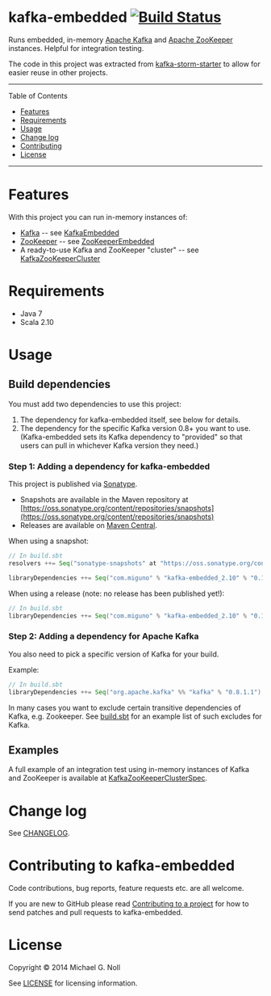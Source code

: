 # kafka-embedded [![Build Status](https://travis-ci.org/miguno/kafka-embedded.png?branch=develop)](https://travis-ci.org/miguno/kafka-embedded)

Runs embedded, in-memory [Apache Kafka](http://kafka.apache.org) and [Apache ZooKeeper](http://zookeeper.apache.org)
instances.  Helpful for integration testing.

The code in this project was extracted from [kafka-storm-starter](https://github.com/miguno/kafka-storm-starter/) to
allow for easier reuse in other projects.

---

Table of Contents

* <a href="#Features">Features</a>
* <a href="#Requirements">Requirements</a>
* <a href="#Usage">Usage</a>
* <a href="#Changelog">Change log</a>
* <a href="#Contributing">Contributing</a>
* <a href="#License">License</a>

---

<a name="Features"></a>

# Features

With this project you can run in-memory instances of:

* [Kafka](http://kafka.apache.org/) --
  see [KafkaEmbedded](src/main/scala/com/miguno/kafka_embedded/kafka/KafkaEmbedded.scala)
* [ZooKeeper](http://zookeeper.apache.org) --
  see [ZooKeeperEmbedded](src/main/scala/com/miguno/kafka_embedded/zookeeper/ZooKeeperEmbedded.scala)
* A ready-to-use Kafka and ZooKeeper "cluster" --
  see [KafkaZooKeeperCluster](src/main/scala/com/miguno/kafka_embedded/kafka/KafkaZooKeeperCluster.scala)


<a name="Requirements"></a>

# Requirements

* Java 7
* Scala 2.10


<a name="Usage"></a>

# Usage

## Build dependencies

You must add two dependencies to use this project:

1. The dependency for kafka-embedded itself, see below for details.
2. The dependency for the specific Kafka version 0.8+ you want to use.  (Kafka-embedded sets its Kafka dependency to
   "provided" so that users can pull in whichever Kafka version they need.)


### Step 1: Adding a dependency for kafka-embedded

This project is published via [Sonatype](https://oss.sonatype.org/).

* Snapshots are available in the Maven repository at
  [https://oss.sonatype.org/content/repositories/snapshots](https://oss.sonatype.org/content/repositories/snapshots)
* Releases are available on [Maven Central](http://search.maven.org/).

When using a snapshot:

```scala
// In build.sbt
resolvers ++= Seq("sonatype-snapshots" at "https://oss.sonatype.org/content/repositories/snapshots")

libraryDependencies ++= Seq("com.miguno" % "kafka-embedded_2.10" % "0.1.0-SNAPSHOT")
```

When using a release (note: no release has been published yet!):

```scala
// In build.sbt
libraryDependencies ++= Seq("com.miguno" % "kafka-embedded_2.10" % "0.1.0")
```


### Step 2: Adding a dependency for Apache Kafka

You also need to pick a specific version of Kafka for your build.

Example:

```scala
// In build.sbt
libraryDependencies ++= Seq("org.apache.kafka" %% "kafka" % "0.8.1.1")
```

In many cases you want to exclude certain transitive dependencies of Kafka, e.g. Zookeeper.
See [build.sbt](build.sbt) for an example list of such excludes for Kafka.


## Examples

A full example of an integration test using in-memory instances of Kafka and ZooKeeper is available at
[KafkaZooKeeperClusterSpec](src/test/scala/com/miguno/kafka_embedded/integration/KafkaZooKeeperClusterSpec.scala).


<a name="Changelog"></a>

# Change log

See [CHANGELOG](CHANGELOG.md).


<a name="Contributing"></a>

# Contributing to kafka-embedded

Code contributions, bug reports, feature requests etc. are all welcome.

If you are new to GitHub please read [Contributing to a project](https://help.github.com/articles/fork-a-repo) for how
to send patches and pull requests to kafka-embedded.


<a name="License"></a>

# License

Copyright © 2014 Michael G. Noll

See [LICENSE](LICENSE) for licensing information.
